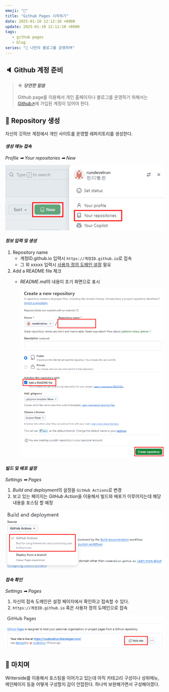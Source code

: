 ```yaml
---
emoji: "👋"
title: "Github Pages 시작하기"
date: 2025-01-10 12:12:10 +0900
update: 2025-01-10 12:12:10 +0900
tags:
   - github pages
   - blog
series: "📝 나만의 블로그를 운영하며"
---
```



## 🔈 Github 계정 준비

> ☀️ ***당연한 말씀***
> <br/><br/>
> Github page를 이용해서 개인 홈페이지나 블로그를 운영하기 위해서는
> [Github↗](https://github.com/)에 가입된 계정이 있어야 한다.

## 💎 Repository 생성
자신의 깃허브 계정에서 개인 사이트를 운영할 레파지토리를 생성한다.

#### ***생성 메뉴 접속***
*Profile ➡ Your repositories ➡ New*

![](images/20241127_172942.png)

#### ***정보 입력 및 생성***
1. Repository name
    - <shortcut>계정ID.github.io</shortcut> 입력시 `https://계정ID.github.io`로 접속
    - 그 외 <shortcut>xxxxx</shortcut> 입력시 [사용자 정의 도메인 설정](https://6developer.com/github-pages-personal-domain.html) 필요
2. Add a README file 체크
   - *README.md*의 내용이 초기 화면으로 표시
   
      ![](images/20241127_164354.png)

#### ***빌드 및 배포 설정***
*Settings ➡ Pages*
1. *Build and deployment*의 설정을 `GitHub Actions`로 변경
2. 보고 있는 페이지는 *GitHub Action*을 이용해서 빌드와 배포가 이루어지는데 해당 내용을 포스팅 할 예정

![](images/20241128_083031.png)

#### ***접속 확인***
*Settings ➡ Pages*
1. 자신의 접속 도메인은 설정 페이지에서 확인하고 접속할 수 있다.
2. `https://계정ID.github.io` 혹은 사용자 정의 도메인으로 접속

![](images/20241128_083702.png)

## 👋 마치며
Writerside를 이용해서 포스팅을 이어가고 있는데 아직 카테고리 구성이나 상위메뉴, 메인페이지 등을 어떻게 구성할지 감이 안잡힌다.
하나씩 보완해가면서 구성해야겠다.

